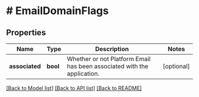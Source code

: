 # # EmailDomainFlags

## Properties

Name | Type | Description | Notes
------------ | ------------- | ------------- | -------------
**associated** | **bool** | Whether or not Platform Email has been associated with the application. | [optional]

[[Back to Model list]](../../README.md#models) [[Back to API list]](../../README.md#endpoints) [[Back to README]](../../README.md)
